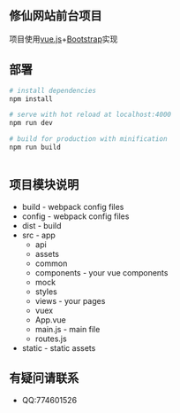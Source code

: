 ## 修仙网站前台项目
  项目使用[vue.js](https://cn.vuejs.org/)+[Bootstrap](http://www.bootcss.com/)实现

## 部署
  ``` bash
  # install dependencies
  npm install

  # serve with hot reload at localhost:4000
  npm run dev

  # build for production with minification
  npm run build



  ```

## 项目模块说明
  * build - webpack config files
  * config - webpack config files
  * dist - build
  * src - app
     * api
     * assets
     * common
     * components - your vue components
     * mock
     * styles
     * views - your pages
     * vuex
     * App.vue
     * main.js - main file
     * routes.js
  * static - static assets


## 有疑问请联系
  * QQ:774601526

